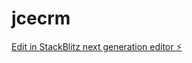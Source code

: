 # jcecrm

[Edit in StackBlitz next generation editor ⚡️](https://stackblitz.com/~/github.com/jacquesgroen88/jcecrm)